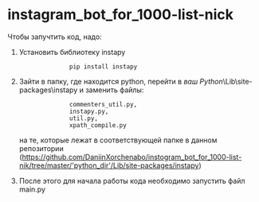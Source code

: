 # instagram_bot_for_1000-list-nick

Чтобы запучтить код, надо:
   1. Установить библиотеку instapy
            
                        pip install instapy
                
   2. Зайти в папку, где находится python, перейти в *ваш  Python*\Lib\site-packages\instapy и заменить файлы:

                        commenters_util.py,
                        instapy.py,
                        util.py,
                        xpath_compile.py
      
        на те, которые лежат в соответствующей папке в данном репозитории 
        (https://github.com/DaniinXorchenabo/instogram_bot_for_1000-list-nik/tree/master/'python_dir'/Lib/site-packages/instapy)
  
   3. После этого для начала работы кода необходимо запустить файл main.py

  
